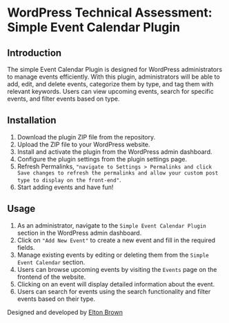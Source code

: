 # WordPress Technical Assessment: Simple Event Calendar Plugin

## Introduction

The simple Event Calendar Plugin is designed for WordPress administrators to manage events efficiently. With this plugin, administrators will be able to add, edit, and delete events, categorize them by type, and tag them with relevant keywords. Users can view upcoming events, search for specific events, and filter events based on type.

## Installation

1. Download the plugin ZIP file from the repository.
2. Upload the ZIP file to your WordPress website.
3. Install and activate the plugin from the WordPress admin dashboard.
4. Configure the plugin settings from the plugin settings page.
5. Refresh Permalinks, `"navigate to Settings > Permalinks and click Save changes to refresh the permalinks and allow your custom post type to display on the front-end"`.
6. Start adding events and have fun!

## Usage

1. As an administrator, navigate to the `Simple Event Calendar Plugin` section in the WordPress admin dashboard.
2. Click on `"Add New Event"` to create a new event and fill in the required fields.
3. Manage existing events by editing or deleting them from the `Simple Event Calendar` section.
4. Users can browse upcoming events by visiting the `Events` page on the frontend of the website.
5. Clicking on an event will display detailed information about the event.
6. Users can search for events using the search functionality and filter events based on their type.


Designed and developed by <a href="https://eltonbrown.co.za/">Elton Brown</a>
